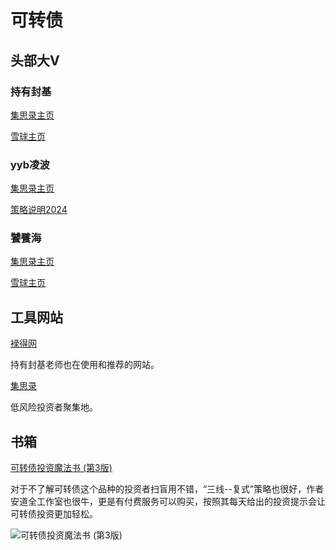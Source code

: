 # 可转债


## 头部大V

### 持有封基

[集思录主页](https://www.jisilu.cn/people/%E6%8C%81%E6%9C%89%E5%B0%81%E5%9F%BA)

[雪球主页](https://www.jisilu.cn/people/%E6%8C%81%E6%9C%89%E5%B0%81%E5%9F%BA)

### yyb凌波

[集思录主页](https://www.jisilu.cn/people/yyb%E5%87%8C%E6%B3%A2)

[策略说明2024](https://www.jisilu.cn/question/489447)

### 饕餮海

[集思录主页](https://www.jisilu.cn/people/%E9%A5%95%E9%A4%AE%E6%B5%B7)

[雪球主页](https://xueqiu.com/u/1314783718?md5__1038=n4IxyD2D9D0DniCQDsWmhiDB7CGCWlCnnIieD)


## 工具网站

[䘵得网](https://lude.cc/)

持有封基老师也在使用和推荐的网站。

[集思录](https://www.jisilu.cn/)

低风险投资者聚集地。

## 书箱

[可转债投资魔法书 (第3版)](https://book.douban.com/subject/36351912/)

对于不了解可转债这个品种的投资者扫盲用不错，“三线--复式”策略也很好，作者安道全工作室也很牛，更是有付费服务可以购买，按照其每天给出的投资提示会让可转债投资更加轻松。

![可转债投资魔法书 (第3版)](https://img1.doubanio.com/view/subject/l/public/s34698928.jpg)



